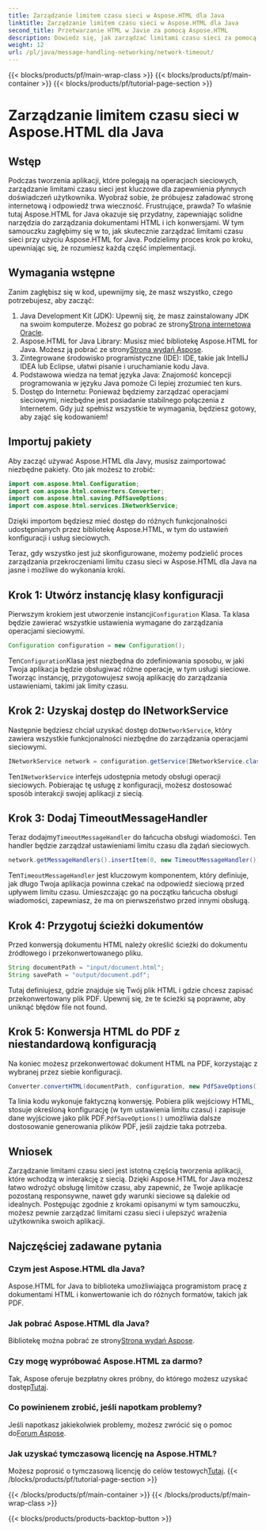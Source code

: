 ```yaml
---
title: Zarządzanie limitem czasu sieci w Aspose.HTML dla Java
linktitle: Zarządzanie limitem czasu sieci w Aspose.HTML dla Java
second_title: Przetwarzanie HTML w Javie za pomocą Aspose.HTML
description: Dowiedz się, jak zarządzać limitami czasu sieci za pomocą Aspose.HTML dla Java w tym kompleksowym przewodniku. Zapewnij płynne doświadczenia użytkownika dzięki skutecznemu zarządzaniu limitami czasu.
weight: 12
url: /pl/java/message-handling-networking/network-timeout/
---
```


{{< blocks/products/pf/main-wrap-class >}}
{{< blocks/products/pf/main-container >}}
{{< blocks/products/pf/tutorial-page-section >}}

# Zarządzanie limitem czasu sieci w Aspose.HTML dla Java

## Wstęp
Podczas tworzenia aplikacji, które polegają na operacjach sieciowych, zarządzanie limitami czasu sieci jest kluczowe dla zapewnienia płynnych doświadczeń użytkownika. Wyobraź sobie, że próbujesz załadować stronę internetową i odpowiedź trwa wieczność. Frustrujące, prawda? To właśnie tutaj Aspose.HTML for Java okazuje się przydatny, zapewniając solidne narzędzia do zarządzania dokumentami HTML i ich konwersjami. W tym samouczku zagłębimy się w to, jak skutecznie zarządzać limitami czasu sieci przy użyciu Aspose.HTML for Java. Podzielimy proces krok po kroku, upewniając się, że rozumiesz każdą część implementacji.
## Wymagania wstępne
Zanim zagłębisz się w kod, upewnijmy się, że masz wszystko, czego potrzebujesz, aby zacząć:
1.  Java Development Kit (JDK): Upewnij się, że masz zainstalowany JDK na swoim komputerze. Możesz go pobrać ze strony[Strona internetowa Oracle](https://www.oracle.com/java/technologies/javase-jdk11-downloads.html).
2.  Aspose.HTML for Java Library: Musisz mieć bibliotekę Aspose.HTML for Java. Możesz ją pobrać ze strony[Strona wydań Aspose](https://releases.aspose.com/html/java/).
3. Zintegrowane środowisko programistyczne (IDE): IDE, takie jak IntelliJ IDEA lub Eclipse, ułatwi pisanie i uruchamianie kodu Java.
4. Podstawowa wiedza na temat języka Java: Znajomość koncepcji programowania w języku Java pomoże Ci lepiej zrozumieć ten kurs.
5. Dostęp do Internetu: Ponieważ będziemy zarządzać operacjami sieciowymi, niezbędne jest posiadanie stabilnego połączenia z Internetem.
Gdy już spełnisz wszystkie te wymagania, będziesz gotowy, aby zająć się kodowaniem!
## Importuj pakiety
Aby zacząć używać Aspose.HTML dla Javy, musisz zaimportować niezbędne pakiety. Oto jak możesz to zrobić:
```java
import com.aspose.html.Configuration;
import com.aspose.html.converters.Converter;
import com.aspose.html.saving.PdfSaveOptions;
import com.aspose.html.services.INetworkService;
```
Dzięki importom będziesz mieć dostęp do różnych funkcjonalności udostępnianych przez bibliotekę Aspose.HTML, w tym do ustawień konfiguracji i usług sieciowych.

Teraz, gdy wszystko jest już skonfigurowane, możemy podzielić proces zarządzania przekroczeniami limitu czasu sieci w Aspose.HTML dla Java na jasne i możliwe do wykonania kroki.
## Krok 1: Utwórz instancję klasy konfiguracji
 Pierwszym krokiem jest utworzenie instancji`Configuration` Klasa. Ta klasa będzie zawierać wszystkie ustawienia wymagane do zarządzania operacjami sieciowymi.
```java
Configuration configuration = new Configuration();
```
 Ten`Configuration`Klasa jest niezbędna do zdefiniowania sposobu, w jaki Twoja aplikacja będzie obsługiwać różne operacje, w tym usługi sieciowe. Tworząc instancję, przygotowujesz swoją aplikację do zarządzania ustawieniami, takimi jak limity czasu.
## Krok 2: Uzyskaj dostęp do INetworkService
 Następnie będziesz chciał uzyskać dostęp do`INetworkService`, który zawiera wszystkie funkcjonalności niezbędne do zarządzania operacjami sieciowymi.
```java
INetworkService network = configuration.getService(INetworkService.class);
```
 Ten`INetworkService` interfejs udostępnia metody obsługi operacji sieciowych. Pobierając tę usługę z konfiguracji, możesz dostosować sposób interakcji swojej aplikacji z siecią.
## Krok 3: Dodaj TimeoutMessageHandler
 Teraz dodajmy`TimeoutMessageHandler` do łańcucha obsługi wiadomości. Ten handler będzie zarządzał ustawieniami limitu czasu dla żądań sieciowych.
```java
network.getMessageHandlers().insertItem(0, new TimeoutMessageHandler());
```
 Ten`TimeoutMessageHandler` jest kluczowym komponentem, który definiuje, jak długo Twoja aplikacja powinna czekać na odpowiedź sieciową przed upływem limitu czasu. Umieszczając go na początku łańcucha obsługi wiadomości, zapewniasz, że ma on pierwszeństwo przed innymi obsługą.
## Krok 4: Przygotuj ścieżki dokumentów
Przed konwersją dokumentu HTML należy określić ścieżki do dokumentu źródłowego i przekonwertowanego pliku.
```java
String documentPath = "input/document.html";
String savePath = "output/document.pdf";
```
Tutaj definiujesz, gdzie znajduje się Twój plik HTML i gdzie chcesz zapisać przekonwertowany plik PDF. Upewnij się, że te ścieżki są poprawne, aby uniknąć błędów file not found.
## Krok 5: Konwersja HTML do PDF z niestandardową konfiguracją
Na koniec możesz przekonwertować dokument HTML na PDF, korzystając z wybranej przez siebie konfiguracji.
```java
Converter.convertHTML(documentPath, configuration, new PdfSaveOptions(), savePath);
```
 Ta linia kodu wykonuje faktyczną konwersję. Pobiera plik wejściowy HTML, stosuje określoną konfigurację (w tym ustawienia limitu czasu) i zapisuje dane wyjściowe jako plik PDF.`PdfSaveOptions()` umożliwia dalsze dostosowanie generowania plików PDF, jeśli zajdzie taka potrzeba.
## Wniosek
Zarządzanie limitami czasu sieci jest istotną częścią tworzenia aplikacji, które wchodzą w interakcję z siecią. Dzięki Aspose.HTML for Java możesz łatwo wdrożyć obsługę limitów czasu, aby zapewnić, że Twoje aplikacje pozostaną responsywne, nawet gdy warunki sieciowe są dalekie od idealnych. Postępując zgodnie z krokami opisanymi w tym samouczku, możesz pewnie zarządzać limitami czasu sieci i ulepszyć wrażenia użytkownika swoich aplikacji.
## Najczęściej zadawane pytania
### Czym jest Aspose.HTML dla Java?
Aspose.HTML for Java to biblioteka umożliwiająca programistom pracę z dokumentami HTML i konwertowanie ich do różnych formatów, takich jak PDF.
### Jak pobrać Aspose.HTML dla Java?
 Bibliotekę można pobrać ze strony[Strona wydań Aspose](https://releases.aspose.com/html/java/).
### Czy mogę wypróbować Aspose.HTML za darmo?
 Tak, Aspose oferuje bezpłatny okres próbny, do którego możesz uzyskać dostęp[Tutaj](https://releases.aspose.com/).
### Co powinienem zrobić, jeśli napotkam problemy?
 Jeśli napotkasz jakiekolwiek problemy, możesz zwrócić się o pomoc do[Forum Aspose](https://forum.aspose.com/c/html/29).
### Jak uzyskać tymczasową licencję na Aspose.HTML?
 Możesz poprosić o tymczasową licencję do celów testowych[Tutaj](https://purchase.aspose.com/temporary-license/).
{{< /blocks/products/pf/tutorial-page-section >}}

{{< /blocks/products/pf/main-container >}}
{{< /blocks/products/pf/main-wrap-class >}}

{{< blocks/products/products-backtop-button >}}
